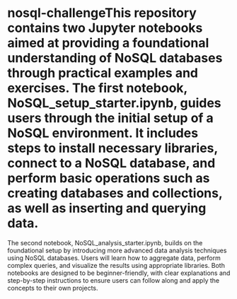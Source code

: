 # nosql-challengeThis repository contains two Jupyter notebooks aimed at providing a foundational understanding of NoSQL databases through practical examples and exercises. The first notebook, NoSQL_setup_starter.ipynb, guides users through the initial setup of a NoSQL environment. It includes steps to install necessary libraries, connect to a NoSQL database, and perform basic operations such as creating databases and collections, as well as inserting and querying data.

The second notebook, NoSQL_analysis_starter.ipynb, builds on the foundational setup by introducing more advanced data analysis techniques using NoSQL databases. Users will learn how to aggregate data, perform complex queries, and visualize the results using appropriate libraries. Both notebooks are designed to be beginner-friendly, with clear explanations and step-by-step instructions to ensure users can follow along and apply the concepts to their own projects.